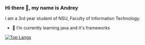 ### Hi there 👋, my name is Andrey
I am a 3rd year student of NSU, Faculty of Information Technology.

- 🌱 I’m currently learning java and it's frameworks 


[![Top Langs](https://github-readme-stats.vercel.app/api/top-langs/?username=AndreyTamplon)](https://github.com/anuraghazra/github-readme-stats)


